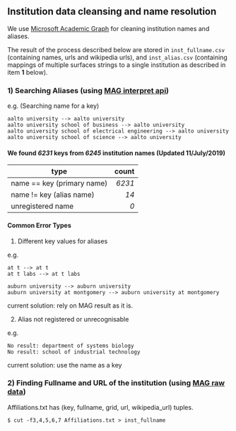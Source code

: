 ## Institution data cleansing and name resolution

We use [Microsoft Academic Graph](https://www.microsoft.com/en-us/research/project/microsoft-academic-graph/) for cleaning institution names and aliases.

The result of the process described below are stored in `inst_fullname.csv` (containing names, urls and wikipedia urls), and `inst_alias.csv` (containing mappings of multiple surfaces strings to a single institution as described in item **1** below).

### 1) Searching Aliases (using [MAG interpret api](https://docs.microsoft.com/en-us/azure/cognitive-services/academic-knowledge/interpretmethod))

e.g. (Searching name for a key)
```
aalto university --> aalto university
aalto university school of business --> aalto university
aalto university school of electrical engineering --> aalto university
aalto university school of science --> aalto university
```

#### We found *6231* keys from *6245* institution names (Updated 11/July/2019)
| type | count |
|------|------:|
| name == key (primary name) | *6231* |
| name != key (alias name) | *14* |
| unregistered name | *0* |


#### Common Error Types

1) Different key values for aliases

e.g.
```
at t --> at t
at t labs --> at t labs

auburn university --> auburn university
auburn university at montgomery --> auburn university at montgomery
```
current solution: rely on MAG result as it is.

2) Alias not registered or unrecognisable

e.g.
```
No result: department of systems biology
No result: school of industrial technology
```
current solution: use the name as a key

### 2) Finding Fullname and URL of the institution (using [MAG raw data](https://www.openacademic.ai/oag/))

Affiliations.txt has (key, fullname, grid, url, wikipedia_url) tuples.
```
$ cut -f3,4,5,6,7 Affiliations.txt > inst_fullname
```
